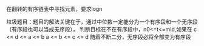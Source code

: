 在翻转的有序链表中寻找元素，要求logn

垃圾题目：题目的解法关键在于，通过中位数一定能分为一个有序段和一个无序段（有序段也可以当成无序段），
判断目标在不在有序段中，n0<=t<=mid,如果在
c <= d <= a <= b 
a <= b <= c <= d
随着不断二分，无序段必将全部变为有序段

